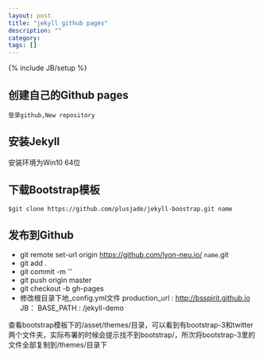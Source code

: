 ```yaml
---
layout: post
title: "jekyll github pages"
description: ""
category: 
tags: []
---
```

{% include JB/setup %}

## 创建自己的Github pages 

    登录github,New repository

## 安装Jekyll

安装环境为Win10 64位

## 下载Bootstrap模板

    $git clone https://github.com/plusjade/jekyll-boostrap.git name

## 发布到Github

- git remote set-url origin https://github.com/lyon-neu.io/ `name`.git
- git add .
- git commit -m ''
- git push origin master
- git checkout -b gh-pages  
- 修改根目录下地_config.yml文件 
    production_url : http://bsspirit.github.io
    JB：
        BASE_PATH : /jekyll-demo

查看bootstrap模板下的/asset/themes/目录，可以看到有bootstrap-3和twitter两个文件夹，实际布署的时候会提示找不到bootstrap/，所次将bootstrap-3里的文件全部复制到/themes/目录下
